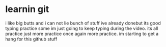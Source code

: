 # learnin git #

i like big butts and i can not lie bunch of stuff ive already donebut its good typing practice 
some im just going to keep typing during the video. its all practice
just more practice
once again more practice.
im starting to get a hang for this github stuff

